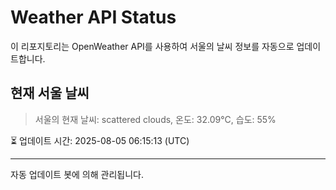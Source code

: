 
# Weather API Status

이 리포지토리는 OpenWeather API를 사용하여 서울의 날씨 정보를 자동으로 업데이트합니다.

## 현재 서울 날씨
> 서울의 현재 날씨: scattered clouds, 온도: 32.09°C, 습도: 55%

⏳ 업데이트 시간: 2025-08-05 06:15:13 (UTC)

---
자동 업데이트 봇에 의해 관리됩니다.
